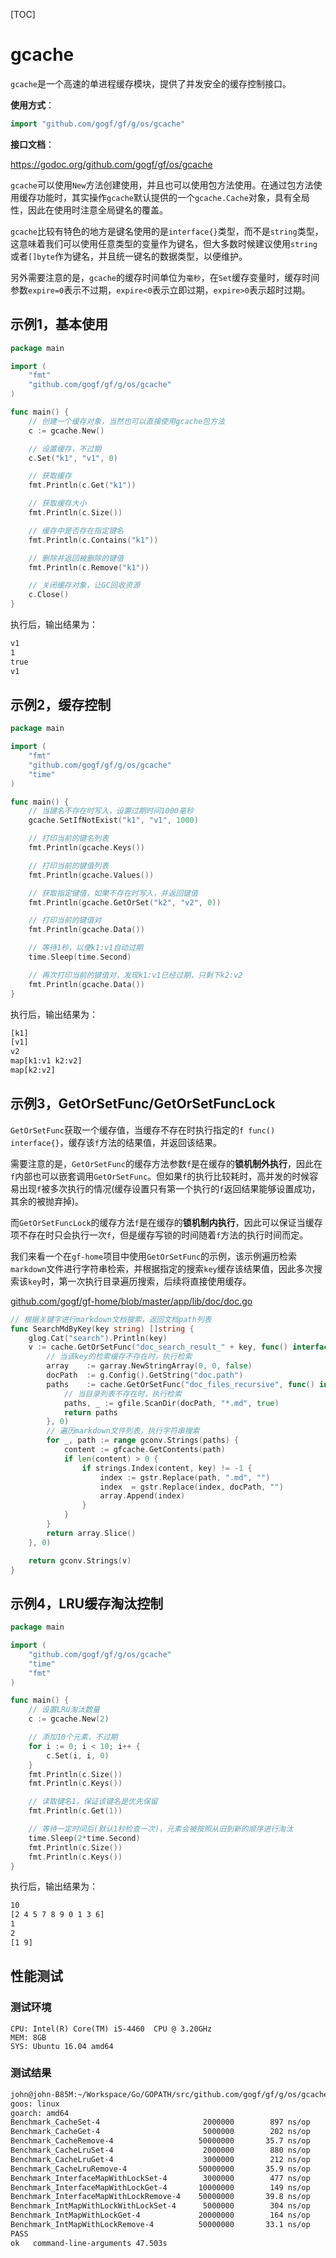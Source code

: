 [TOC]


# gcache

`gcache`是一个高速的单进程缓存模块，提供了并发安全的缓存控制接口。

**使用方式**：
```go
import "github.com/gogf/gf/g/os/gcache"
```

**接口文档**： 

https://godoc.org/github.com/gogf/gf/os/gcache

`gcache`可以使用`New`方法创建使用，并且也可以使用包方法使用。在通过包方法使用缓存功能时，其实操作`gcache`默认提供的一个`gcache.Cache`对象，具有全局性，因此在使用时注意全局键名的覆盖。

`gcache`比较有特色的地方是键名使用的是`interface{}`类型，而不是`string`类型，这意味着我们可以使用任意类型的变量作为键名，但大多数时候建议使用`string`或者`[]byte`作为键名，并且统一键名的数据类型，以便维护。

另外需要注意的是，`gcache`的缓存时间单位为`毫秒`，在`Set`缓存变量时，缓存时间参数`expire=0`表示不过期，`expire<0`表示立即过期，`expire>0`表示超时过期。



## 示例1，基本使用

```go
package main

import (
    "fmt"
    "github.com/gogf/gf/g/os/gcache"
)

func main() {
    // 创建一个缓存对象，当然也可以直接使用gcache包方法
    c := gcache.New()

    // 设置缓存，不过期
    c.Set("k1", "v1", 0)

    // 获取缓存
    fmt.Println(c.Get("k1"))

    // 获取缓存大小
    fmt.Println(c.Size())

    // 缓存中是否存在指定键名
    fmt.Println(c.Contains("k1"))

    // 删除并返回被删除的键值
    fmt.Println(c.Remove("k1"))

    // 关闭缓存对象，让GC回收资源
    c.Close()
}
```

执行后，输出结果为：

```html
v1
1
true
v1
```


## 示例2，缓存控制

```go
package main

import (
    "fmt"
    "github.com/gogf/gf/g/os/gcache"
    "time"
)

func main() {
    // 当键名不存在时写入，设置过期时间1000毫秒
    gcache.SetIfNotExist("k1", "v1", 1000)

    // 打印当前的键名列表
    fmt.Println(gcache.Keys())

    // 打印当前的键值列表
    fmt.Println(gcache.Values())

    // 获取指定键值，如果不存在时写入，并返回键值
    fmt.Println(gcache.GetOrSet("k2", "v2", 0))

    // 打印当前的键值对
    fmt.Println(gcache.Data())

    // 等待1秒，以便k1:v1自动过期
    time.Sleep(time.Second)

    // 再次打印当前的键值对，发现k1:v1已经过期，只剩下k2:v2
    fmt.Println(gcache.Data())
}
```

执行后，输出结果为：

```html
[k1]
[v1]
v2
map[k1:v1 k2:v2]
map[k2:v2]
```

## 示例3，GetOrSetFunc/GetOrSetFuncLock

`GetOrSetFunc`获取一个缓存值，当缓存不存在时执行指定的`f func() interface{}`，缓存该`f`方法的结果值，并返回该结果。

需要注意的是，`GetOrSetFunc`的缓存方法参数`f`是在缓存的**锁机制外执行**，因此在`f`内部也可以嵌套调用`GetOrSetFunc`。但如果`f`的执行比较耗时，高并发的时候容易出现`f`被多次执行的情况(缓存设置只有第一个执行的`f`返回结果能够设置成功，其余的被抛弃掉)。

而`GetOrSetFuncLock`的缓存方法`f`是在缓存的**锁机制内执行**，因此可以保证当缓存项不存在时只会执行一次`f`，但是缓存写锁的时间随着`f`方法的执行时间而定。

我们来看一个在`gf-home`项目中使用`GetOrSetFunc`的示例，该示例遍历检索`markdown`文件进行字符串检索，并根据指定的搜索`key`缓存该结果值，因此多次搜索该`key`时，第一次执行目录遍历搜索，后续将直接使用缓存。

[github.com/gogf/gf-home/blob/master/app/lib/doc/doc.go](https://github.com/gogf/gf-home/blob/master/app/lib/doc/doc.go)

```go
// 根据关键字进行markdown文档搜索，返回文档path列表
func SearchMdByKey(key string) []string {
    glog.Cat("search").Println(key)
    v := cache.GetOrSetFunc("doc_search_result_" + key, func() interface{} {
        // 当该key的检索缓存不存在时，执行检索
        array    := garray.NewStringArray(0, 0, false)
        docPath  := g.Config().GetString("doc.path")
        paths    := cache.GetOrSetFunc("doc_files_recursive", func() interface{} {
            // 当目录列表不存在时，执行检索
            paths, _ := gfile.ScanDir(docPath, "*.md", true)
            return paths
        }, 0)
        // 遍历markdown文件列表，执行字符串搜索
        for _, path := range gconv.Strings(paths) {
            content := gfcache.GetContents(path)
            if len(content) > 0 {
                if strings.Index(content, key) != -1 {
                    index := gstr.Replace(path, ".md", "")
                    index  = gstr.Replace(index, docPath, "")
                    array.Append(index)
                }
            }
        }
        return array.Slice()
    }, 0)

    return gconv.Strings(v)
}
```

## 示例4，LRU缓存淘汰控制

```go
package main

import (
    "github.com/gogf/gf/g/os/gcache"
    "time"
    "fmt"
)

func main() {
    // 设置LRU淘汰数量
    c := gcache.New(2)

    // 添加10个元素，不过期
    for i := 0; i < 10; i++ {
        c.Set(i, i, 0)
    }
    fmt.Println(c.Size())
    fmt.Println(c.Keys())

    // 读取键名1，保证该键名是优先保留
    fmt.Println(c.Get(1))

    // 等待一定时间后(默认1秒检查一次)，元素会被按照从旧到新的顺序进行淘汰
    time.Sleep(2*time.Second)
    fmt.Println(c.Size())
    fmt.Println(c.Keys())
}
```

执行后，输出结果为：

```html
10
[2 4 5 7 8 9 0 1 3 6]
1
2
[1 9]
```


## 性能测试

### 测试环境

```shell
CPU: Intel(R) Core(TM) i5-4460  CPU @ 3.20GHz
MEM: 8GB
SYS: Ubuntu 16.04 amd64
```

### 测试结果

```html
john@john-B85M:~/Workspace/Go/GOPATH/src/github.com/gogf/gf/g/os/gcache$ go test *.go -bench=".*" -benchmem
goos: linux
goarch: amd64
Benchmark_CacheSet-4                       2000000        897 ns/op      249 B/op        4 allocs/op
Benchmark_CacheGet-4                       5000000        202 ns/op       49 B/op        1 allocs/op
Benchmark_CacheRemove-4                   50000000       35.7 ns/op        0 B/op        0 allocs/op
Benchmark_CacheLruSet-4                    2000000        880 ns/op      399 B/op        4 allocs/op
Benchmark_CacheLruGet-4                    3000000        212 ns/op       33 B/op        1 allocs/op
Benchmark_CacheLruRemove-4                50000000       35.9 ns/op        0 B/op        0 allocs/op
Benchmark_InterfaceMapWithLockSet-4        3000000        477 ns/op       73 B/op        2 allocs/op
Benchmark_InterfaceMapWithLockGet-4       10000000        149 ns/op        0 B/op        0 allocs/op
Benchmark_InterfaceMapWithLockRemove-4    50000000       39.8 ns/op        0 B/op        0 allocs/op
Benchmark_IntMapWithLockWithLockSet-4      5000000        304 ns/op       53 B/op        0 allocs/op
Benchmark_IntMapWithLockGet-4             20000000        164 ns/op        0 B/op        0 allocs/op
Benchmark_IntMapWithLockRemove-4          50000000       33.1 ns/op        0 B/op        0 allocs/op
PASS
ok   command-line-arguments 47.503s
```
